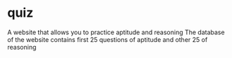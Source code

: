 # quiz
A website that allows you to practice aptitude and reasoning
The database of the website contains first 25 questions of aptitude and other 25 of reasoning
